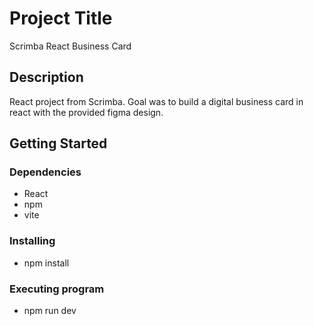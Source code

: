 # Project Title

Scrimba React Business Card

## Description

React project from Scrimba. Goal was to build a digital business card in react with the provided figma design.

## Getting Started

### Dependencies

* React
* npm
* vite

### Installing

* npm install

### Executing program

* npm run dev